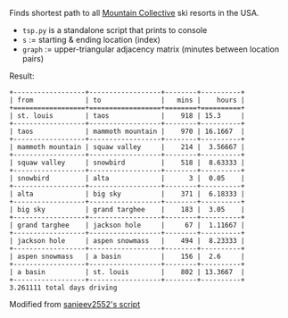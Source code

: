 Finds shortest path to all [Mountain Collective](https://mountaincollective.com/) ski resorts in the USA.

* `tsp.py` is a standalone script that prints to console
* `s` := starting & ending location (index)
* `graph` := upper-triangular adjacency matrix (minutes between location pairs)

Result:

```
+------------------+------------------+--------+----------+
| from             | to               |   mins |    hours |
+==================+==================+========+==========+
| st. louis        | taos             |    918 | 15.3     |
+------------------+------------------+--------+----------+
| taos             | mammoth mountain |    970 | 16.1667  |
+------------------+------------------+--------+----------+
| mammoth mountain | squaw valley     |    214 |  3.56667 |
+------------------+------------------+--------+----------+
| squaw valley     | snowbird         |    518 |  8.63333 |
+------------------+------------------+--------+----------+
| snowbird         | alta             |      3 |  0.05    |
+------------------+------------------+--------+----------+
| alta             | big sky          |    371 |  6.18333 |
+------------------+------------------+--------+----------+
| big sky          | grand targhee    |    183 |  3.05    |
+------------------+------------------+--------+----------+
| grand targhee    | jackson hole     |     67 |  1.11667 |
+------------------+------------------+--------+----------+
| jackson hole     | aspen snowmass   |    494 |  8.23333 |
+------------------+------------------+--------+----------+
| aspen snowmass   | a basin          |    156 |  2.6     |
+------------------+------------------+--------+----------+
| a basin          | st. louis        |    802 | 13.3667  |
+------------------+------------------+--------+----------+
3.261111 total days driving
```

Modified from [sanjeev2552's script](https://www.geeksforgeeks.org/traveling-salesman-problem-tsp-implementation/)
